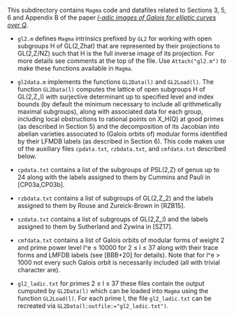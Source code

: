 This subdirectory contains `Magma` code and datafiles related to Sections 3, 5, 6 and Appendix B of the paper [*l-adic images of Galois for elliptic curves over Q*](https://arxiv.org/abs/2106.11141).

- `gl2.m` defines `Magma` intrinsics prefixed by `GL2` for working with open subgroups H of GL(2,Zhat) that are represented by their projections to GL(2,Z/NZ) such that H is the full inverse image of its projection.  For more details see comments at the top of the file.  Use `Attach("gl2.m")` to make these functions available in `Magma`.

- `gl2data.m` implements the functions `GL2Data(l)` and `GL2Load(l)`.  The function `GL2Data(l)` computes the lattice of open subgroups H of GL(2,Z\_l) with surjective determinant up to specified level and index bounds (by default the minimum necessary to include all qrithmetically maximal subgroups), along with associated data for each group, including local obstructions to rational points on X_H(Q) at good primes (as described in Section 5) and the decomposition of its Jacobian into abelian varieties associated to (Galois orbits of) modular forms identified by their LFMDB labels (as described in Section 6).  This code makes use of the auxiliary files `cpdata.txt`, `rzbdata.txt`, and `cmfdata.txt` described below.

- `cpdata.txt` contains a list of the subgroups of PSL(2,Z) of genus up to 24 along with the labels assigned to them by Cummins and Pauli in [CP03a,CP03b].

- `rzbdata.txt` contains a list of subgroups of GL(2,Z_2) and the labels assigned to them by Rouse and Zureick-Brown in [RZB15].

- `szdata.txt` contains a list of subgroups of GL(2,Z_l) and the labels assigned to them by Sutherland and Zywina in [SZ17].

- `cmfdata.txt` contains a list of Galois orbits of modular forms of weight 2 and prime power level l^e &le; 10000 for 2 &le; l &le; 37 along with their trace forms and LMFDB labels (see [BBB+20] for details).  Note that for l^e &gt; 1000 not every such Galois orbit is necessarily included (all with trivial character are).

- `gl2_ladic.txt` for primes 2 &le; l &le; 37 these files contain the output cumputed by `GL2Data(l)` which can be loaded into `Magma` using the function `GL2Load(l)`.  For each prime l, the file `gl2_ladic.txt` can be recreated via `GL2Data(l:outfile:="gl2_ladic.txt")`.
